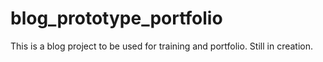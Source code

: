 # blog_prototype_portfolio
This is a blog project to be used for training and portfolio. Still in creation.
